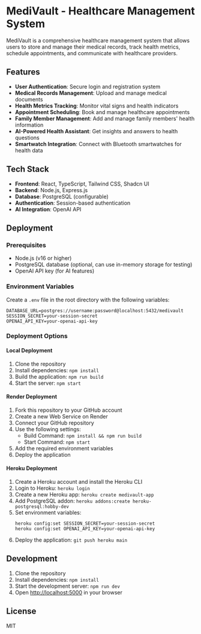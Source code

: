# MediVault - Healthcare Management System

MediVault is a comprehensive healthcare management system that allows users to store and manage their medical records, track health metrics, schedule appointments, and communicate with healthcare providers.

## Features

- **User Authentication**: Secure login and registration system
- **Medical Records Management**: Upload and manage medical documents
- **Health Metrics Tracking**: Monitor vital signs and health indicators
- **Appointment Scheduling**: Book and manage healthcare appointments
- **Family Member Management**: Add and manage family members' health information
- **AI-Powered Health Assistant**: Get insights and answers to health questions
- **Smartwatch Integration**: Connect with Bluetooth smartwatches for health data

## Tech Stack

- **Frontend**: React, TypeScript, Tailwind CSS, Shadcn UI
- **Backend**: Node.js, Express.js
- **Database**: PostgreSQL (configurable)
- **Authentication**: Session-based authentication
- **AI Integration**: OpenAI API

## Deployment

### Prerequisites

- Node.js (v16 or higher)
- PostgreSQL database (optional, can use in-memory storage for testing)
- OpenAI API key (for AI features)

### Environment Variables

Create a `.env` file in the root directory with the following variables:

```
DATABASE_URL=postgres://username:password@localhost:5432/medivault
SESSION_SECRET=your-session-secret
OPENAI_API_KEY=your-openai-api-key
```

### Deployment Options

#### Local Deployment

1. Clone the repository
2. Install dependencies: `npm install`
3. Build the application: `npm run build`
4. Start the server: `npm start`

#### Render Deployment

1. Fork this repository to your GitHub account
2. Create a new Web Service on Render
3. Connect your GitHub repository
4. Use the following settings:
   - Build Command: `npm install && npm run build`
   - Start Command: `npm start`
5. Add the required environment variables
6. Deploy the application

#### Heroku Deployment

1. Create a Heroku account and install the Heroku CLI
2. Login to Heroku: `heroku login`
3. Create a new Heroku app: `heroku create medivault-app`
4. Add PostgreSQL addon: `heroku addons:create heroku-postgresql:hobby-dev`
5. Set environment variables:
   ```
   heroku config:set SESSION_SECRET=your-session-secret
   heroku config:set OPENAI_API_KEY=your-openai-api-key
   ```
6. Deploy the application: `git push heroku main`

## Development

1. Clone the repository
2. Install dependencies: `npm install`
3. Start the development server: `npm run dev`
4. Open [http://localhost:5000](http://localhost:5000) in your browser

## License

MIT
